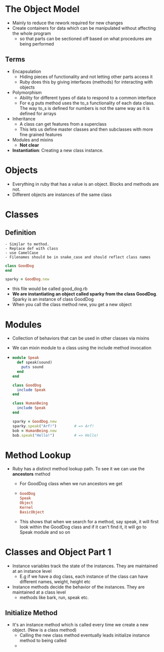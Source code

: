 # The Object Model

- Mainly to reduce the rework required for new changes
- Create containers for data which can be manipulated without affecting the whole program
  - so that parts can be sectioned off based on what procedures are being performed

## Terms

- Encapsulation
  - Hiding pieces of functionality and not letting other parts access it
  - Ruby does this by giving interfaces (methods) for interacting with objects
- Polymorphism
  - Ability for different types of data to respond to a common interface
  - For e.g puts method uses the to_s functionality of each data class. The way to_s is defined for numbers is not the same way as it is defined for arrays
- Inheritance
  - A class can get features from a superclass
  - This lets us define master classes and then subclasses with more fine grained features
- Modules and mixins
  - **Not clear**
- **Instantiation**: Creating a new class instance. 



# Objects

- Everything in ruby that has a value is an object. Blocks and methods are not. 
- Different objects are instances of the same class

# Classes

## Definition

	- Similar to method.
	- Replace def with class
	- use CamelCase
	- Filenames should be in snake_case and should reflect class names

```ruby
class GoodDog
end

sparky = GoodDog.new

```

- this file would be called good_dog.rb
- **We are instantiating an object called sparky from the class GoodDog**. Sparky is an instance of class GoodDog 
- When you call the class method new, you get a new object

# Modules

- Collection of behaviors that can be used in other classes via mixins

- We can mixin module to a class using the include method invocation

- ```ruby
  module Speak
    def speak(sound)
      puts sound
    end
  end
  
  class GoodDog
    include Speak
  end
  
  class HumanBeing
    include Speak
  end
  
  sparky = GoodDog.new
  sparky.speak("Arf!")        # => Arf!
  bob = HumanBeing.new
  bob.speak("Hello!")         # => Hello!
  ```



# Method Lookup

- Ruby has a distinct method lookup path. To see it we can use the **ancestors** method

  - For GoodDog class when we run ancestors we get

  - ```ruby
    GoodDog
    Speak
    Object
    Kernel
    BasicObject
    ```

  - This shows that when we search for a method, say speak, it will first look within the GoodDog class and if it can't find it, it will go to Speak module and so on



# Classes and Object Part 1

- Instance variables track the state of the instances. They are maintained at an instance level
  - E.g if we have a dog class, each instance of the class can have different names, weight, height etc
- Instance methods decide the behavior of the instances. They are maintained at a class level
  - methods like bark, run, speak etc. 

## Initialize Method

- It's an instance method which is called every time we create a new object. (New is a class method)
  - Calling the new class method eventually leads initialize instance method to being called
  - 